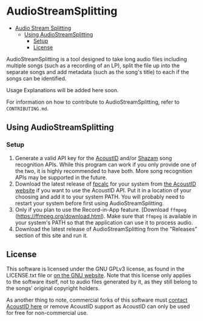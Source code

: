 # AudioStreamSplitting

- [Audio Stream Splitting](#audiostreamsplitting)
  - [Using AudioStreamSplitting](#using-audiostreamsplitting)
    - [Setup](#setup)
    - [License](#license)

AudioStreamSplitting is a tool designed to take long audio files including multiple songs (such as a recording of an LP), split the file up into the separate songs and add metadata (such as the song's title) to each if the songs can be identified.

Usage Explanations will be added here soon.

For information on how to contribute to AudioStreamSplitting, refer to ``CONTRIBUTING.md``.

## Using AudioStreamSplitting

### Setup

1. Generate a valid API key for the [AcoustID](https://acoustid.org/) and/or [Shazam](https://rapidapi.com/apidojo/api/shazam) song recognition APIs. While this program can work if you only provide one of the two, it is highly recommended to have both. More song recognition APIs may be supported in the future.
2. Download the latest release of [fpcalc](https://acoustid.org/chromaprint) for your system from [the AcoustID website](https://acoustid.org/chromaprint) if you want to use the AcoustID API. Put it in a location of your choosing and add it to your system PATH. You will probably need to restart your system before first using AudioStreamSplitting.
3. Only if you plan to use the Record-in-App feature. [Download `ffmpeg` (https://ffmpeg.org/download.html). Make sure that `ffmpeg` is available in your system's PATH so that the application can use it to process audio.
4. Download the latest release of AudioStreamSplitting from the "Releases" section of this site and run it.

## License

This software is licensed under the GNU GPLv3 license, as found in the LICENSE.txt file or [on the GNU website](https://www.gnu.org/licenses/gpl-3.0.en.html). Note that this license only applies to the software itself, not to audio files generated by it, as they still belong to the songs' original copyright holders.

As another thing to note, commercial forks of this software must [contact AcoustID here](https://acoustid.biz/) or remove AcoustID support as AcoustID can only be used for free for non-commercial use.
